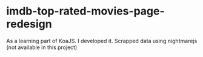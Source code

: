 # imdb-top-rated-movies-page-redesign
As a learning part of KoaJS. I developed it. Scrapped data using nightmarejs (not available in this project)
